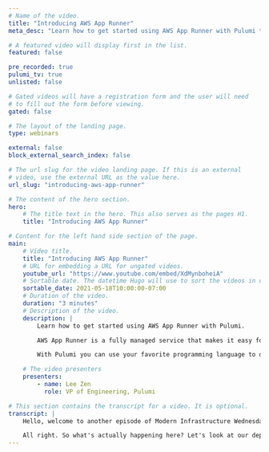 ```yaml
---
# Name of the video.
title: "Introducing AWS App Runner"
meta_desc: "Learn how to get started using AWS App Runner with Pulumi to quickly deploy containerized web applications and APIs, at scale."

# A featured video will display first in the list.
featured: false

pre_recorded: true
pulumi_tv: true
unlisted: false

# Gated videos will have a registration form and the user will need
# to fill out the form before viewing.
gated: false

# The layout of the landing page.
type: webinars

external: false
block_external_search_index: false

# The url slug for the video landing page. If this is an external
# video, use the external URL as the value here.
url_slug: "introducing-aws-app-runner"

# The content of the hero section.
hero:
    # The title text in the hero. This also serves as the pages H1.
    title: "Introducing AWS App Runner"

# Content for the left hand side section of the page.
main:
    # Video title.
    title: "Introducing AWS App Runner"
    # URL for embedding a URL for ungated videos.
    youtube_url: "https://www.youtube.com/embed/XdMynboheiA"
    # Sortable date. The datetime Hugo will use to sort the videos in date order.
    sortable_date: 2021-05-18T10:00:00-07:00
    # Duration of the video.
    duration: "3 minutes"
    # Description of the video.
    description: |
        Learn how to get started using AWS App Runner with Pulumi.

        AWS App Runner is a fully managed service that makes it easy for developers to quickly deploy containerized web applications and APIs, at scale.

        With Pulumi you can use your favorite programming language to define, deploy and manage resources on any cloud.

    # The video presenters
    presenters:
        - name: Lee Zen
          role: VP of Engineering, Pulumi

# This section contains the transcript for a video. It is optional.
transcript: |
    Hello, welcome to another episode of Modern Infrastructure Wednesday, I am your host, Lee Zen, and today we're going to be covering how easy it is to use Pulumi to deploy an application using AWS App Runner. App Runner is a new service from Amazon that lets you deploy a container image or a source code repository as an application without having to do too much around configuring anything. You don't have to configure load balancers. You don't have to configure any of that stuff you would typically have to configure. So here you can see I'm running the main.go file. It's going to create all the necessary resources along with finally the App Runner service. And we're going to go into all the source code to explain how all this works, but right now you can see what is happening is we're actually doing the Docker build that's going to publish. We're doing the Docker build and then that after the Docker build completes, it's pushing the image into our ECR repository. And then finally you can see here the update succeeds, and then we actually get the service URL. And so now let's go take a look at our service and while the service is updating, you can see that it takes a little bit of time not too much, but just a little bit of time to get going here. We're going to see how our code actually works.

    All right. So what's actually happening here? Let's look at our deployment.go file which main.go actually calls. So we actually built an Automation API based program and you can see, you know, in the outputs we create this image, we create, you know, these various things, so let's look at the code. So the first thing we do is we create an ECR repository and here we use auto naming, so it just creates the name. And then next we create a role so that App Runner can actually go ahead and pull the image from our repository. And so we create the role, we give it the correct policy. And then after that, we basically publish our image. You can see here, we have the image resource, and there we actually just feed it the repository credentials. So let's take a quick look at the Dockerfile of the thing we're building. It's just copying that index.html file over. It's a very simple file. So that's really all there is to the infrastructure. It's super simple. So if we look at the Automation API side of things, all we're doing is doing the usual Automation API stuff. We're setting up a stack we're deploying our program and after we pointed out the part where we're deploying the program right up here and as soon as we are complete as soon as we finished deploying the program we're going to use the outputs of that program. So namely the image URL and the access rule, and we'll feed that to App Runner. And that'll, we'll basically invoke the create service API call here, and that's actually what's going to do the work. So let's go back to the console and you can see here, we have the app running and voila exactly what we expect to see. So hopefully you enjoyed this demo and really, yeah, like I said, just so easy to get everything running with App Runner and just a few simple lines of code in Pulumi, thanks for watching and have a great day.
---
```

